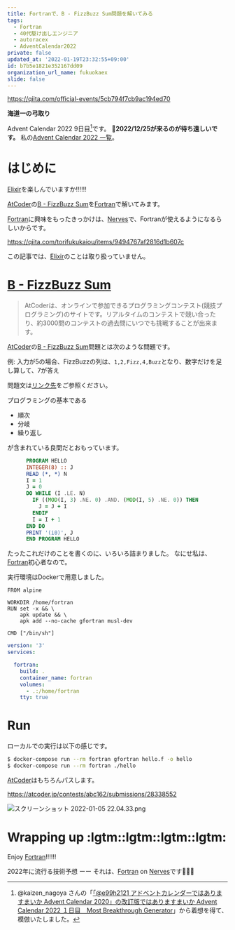 ```yaml
---
title: Fortranで、B - FizzBuzz Sum問題を解いてみる
tags:
  - Fortran
  - 40代駆け出しエンジニア
  - autoracex
  - AdventCalendar2022
private: false
updated_at: '2022-01-19T23:32:55+09:00'
id: b7b5e1821e352167dd09
organization_url_name: fukuokaex
slide: false
---
```

https://qiita.com/official-events/5cb794f7cb9ac194ed70

**海道一の弓取り**

Advent Calendar 2022 9日目[^1]です。
**:santa:2022/12/25が来るのが待ち遠しいです。**
私の[Advent Calendar 2022 一覧](https://docs.google.com/spreadsheets/d/1HQvFjagQLRPjOYAjDVzWp9S4b8dKixxvvaz_TtbZWto/edit#gid=1723448955)。

[^1]: @kaizen_nagoya さんの「[「@e99h2121 アドベントカレンダーではありますまいか Advent Calendar 2020」の改訂版ではありますまいか Advent Calendar 2022 １日目　Most Breakthrough Generator](https://qiita.com/kaizen_nagoya/items/49ebebee3a0377f3b59b)」から着想を得て、模倣いたしました。 

# はじめに

[Elixir](https://elixir-lang.org/)を楽しんでいますか:bangbang::bangbang::bangbang:

[AtCoder](https://atcoder.jp/home)の[B - FizzBuzz Sum](https://atcoder.jp/contests/abc162/tasks/abc162_b)を[Fortran](https://fortran-lang.org/)で解いてみます。

[Fortran](https://fortran-lang.org/)に興味をもったきっかけは、[Nerves](https://www.nerves-project.org/)で、Fortranが使えるようになるらしいからです。

https://qiita.com/torifukukaiou/items/9494767af2816d1b607c


この記事では、[Elixir](https://elixir-lang.org/)のことは取り扱っていません。

# [B - FizzBuzz Sum](https://atcoder.jp/contests/abc162/tasks/abc162_b)

> AtCoderは、オンラインで参加できるプログラミングコンテスト(競技プログラミング)のサイトです。リアルタイムのコンテストで競い合ったり、約3000問のコンテストの過去問にいつでも挑戦することが出来ます。

[AtCoder](https://atcoder.jp/home)の[B - FizzBuzz Sum](https://atcoder.jp/contests/abc162/tasks/abc162_b)問題とは次のような問題です。

例: 入力が5の場合、FizzBuzzの列は、`1,2,Fizz,4,Buzz`となり、数字だけを足し算して、7が答え

問題文は[リンク先]((https://atcoder.jp/contests/abc162/tasks/abc162_b))をご参照ください。

プログラミングの基本である

- 順次
- 分岐
- 繰り返し

が含まれている良問だとおもっています。


```fortran:hello.f
      PROGRAM HELLO
      INTEGER(8) :: J
      READ (*, *) N
      I = 1
      J = 0
      DO WHILE (I .LE. N)
        IF ((MOD(I, 3) .NE. 0) .AND. (MOD(I, 5) .NE. 0)) THEN
          J = J + I
        ENDIF
        I = I + 1
      END DO
      PRINT '(i0)', J
      END PROGRAM HELLO
```

たったこれだけのことを書くのに、いろいろ詰まりました。
なにせ私は、[Fortran](https://fortran-lang.org/)初心者なので。

実行環境はDockerで用意しました。

```docker:Dockerfile
FROM alpine

WORKDIR /home/fortran
RUN set -x && \
    apk update && \
    apk add --no-cache gfortran musl-dev

CMD ["/bin/sh"]
```

```yml:docker-compose.yml
version: '3'
services:

  fortran:
    build: .
    container_name: fortran
    volumes:
      - .:/home/fortran
    tty: true
```

# Run

ローカルでの実行は以下の感じです。

```bash
$ docker-compose run --rm fortran gfortran hello.f -o hello 
$ docker-compose run --rm fortran ./hello
```

[AtCoder](https://atcoder.jp/home)はもちろんパスします。

https://atcoder.jp/contests/abc162/submissions/28338552

![スクリーンショット 2022-01-05 22.04.33.png](https://qiita-image-store.s3.ap-northeast-1.amazonaws.com/0/131808/c3c89d43-f103-30e0-03b4-692b98e1bcc5.png)



# Wrapping up :lgtm::lgtm::lgtm::lgtm:

Enjoy [Fortran](https://fortran-lang.org/):bangbang::bangbang::bangbang:

2022年に流行る技術予想 ーー それは、[Fortran](https://fortran-lang.org/) on [Nerves](https://www.nerves-project.org/)です:rocket::rocket::rocket:
